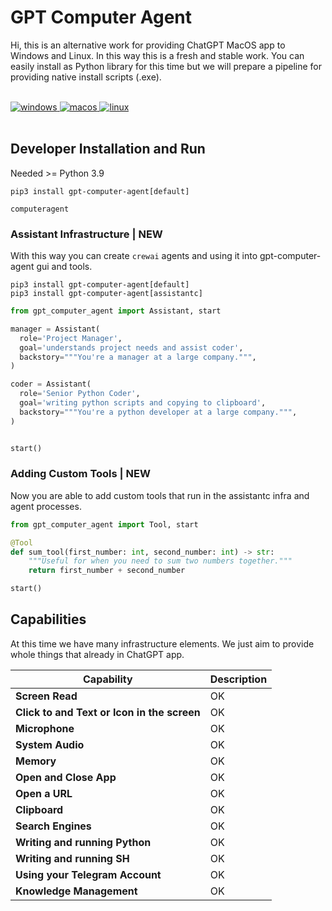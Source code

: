 # GPT Computer Agent
Hi, this is an alternative work for providing ChatGPT MacOS app to Windows and Linux. In this way this is a fresh and stable work. You can easily install as Python library for this time but we will prepare a pipeline for providing native install scripts (.exe).

<p align="start">
  <br>
     <a href="https://github.com/khulnasoft/gpt-computer-agent/releases/latest/download/GPT_Computer_Agent_windows.exe">
   <img src="https://img.shields.io/badge/Windows-0078D6?style=for-the-badge&logo=windows&logoColor=white" alt="windows">
   </a>
   <a href="https://github.com/khulnasoft/gpt-computer-agent/releases/latest/download/GPT_Computer_Agent_macos">
   <img src="https://img.shields.io/badge/mac%20os-000000?style=for-the-badge&logo=apple&logoColor=white" alt="macos">
   </a>
    <a href="https://github.com/khulnasoft/gpt-computer-agent?tab=readme-ov-file#agent-installation-and-run">
   <img src="https://img.shields.io/badge/Linux-FCC624?style=for-the-badge&logo=linux&logoColor=black" alt="linux">
   </a>
  <br>
  <br> 

  </p>


## Developer Installation and Run
Needed >= Python 3.9
```console
pip3 install gpt-computer-agent[default]
```

```console
computeragent
```

### Assistant Infrastructure | NEW

With this way you can create `crewai` agents and using it into gpt-computer-agent gui and tools.


```console
pip3 install gpt-computer-agent[default]
pip3 install gpt-computer-agent[assistantc]
```

```python
from gpt_computer_agent import Assistant, start

manager = Assistant(
  role='Project Manager',
  goal='understands project needs and assist coder',
  backstory="""You're a manager at a large company.""",
)

coder = Assistant(
  role='Senior Python Coder',
  goal='writing python scripts and copying to clipboard',
  backstory="""You're a python developer at a large company.""",
)


start()
```


### Adding Custom Tools | NEW

Now you are able to add custom tools that run in the assistantc infra and agent processes. 


```python
from gpt_computer_agent import Tool, start

@Tool
def sum_tool(first_number: int, second_number: int) -> str:
    """Useful for when you need to sum two numbers together."""
    return first_number + second_number

start()
```

## Capabilities
At this time we have many infrastructure elements. We just aim to provide whole things that already in ChatGPT app.


| Capability                         | Description                      |
|------------------------------------|----------------------------------|
| **Screen Read**                    |            OK                    |
| **Click to and Text or Icon in the screen**                    |            OK                    |
| **Microphone**                     |            OK                    |
| **System Audio**                  |            OK                    |
| **Memory**                         |            OK                    |
| **Open and Close App**             |            OK                    |
| **Open a URL**                     |            OK                    |
| **Clipboard**                       |            OK                    |
| **Search Engines**                 |            OK                    |
| **Writing and running Python**     |            OK                    |
| **Writing and running SH**    |            OK                    |
| **Using your Telegram Account**    |            OK                    |
| **Knowledge Management**           |            OK                    |
